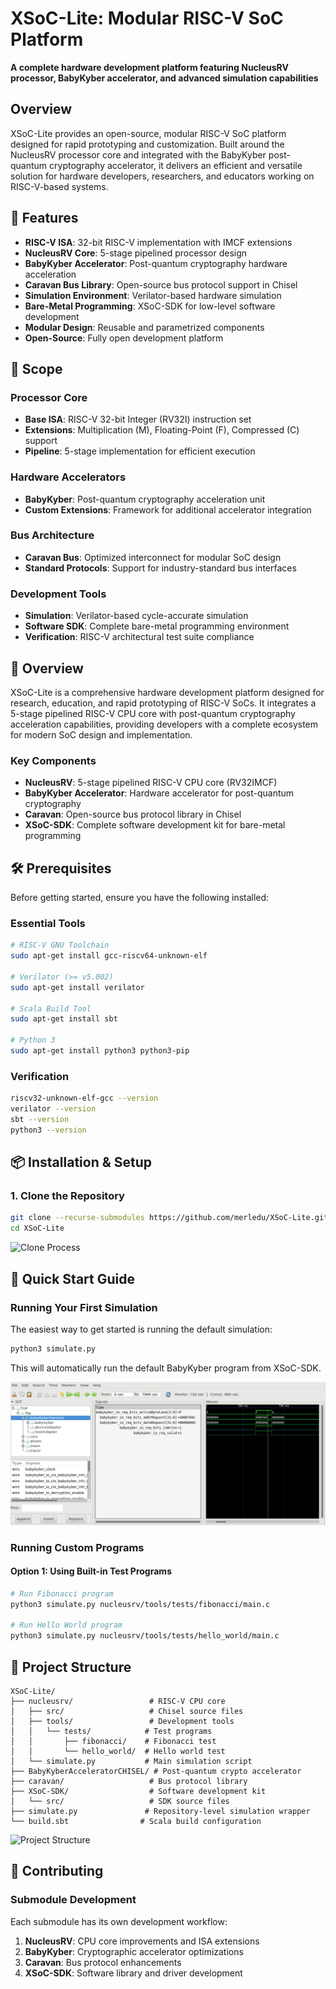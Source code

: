 # XSoC-Lite: Modular RISC-V SoC Platform

**A complete hardware development platform featuring NucleusRV processor, BabyKyber accelerator, and advanced simulation capabilities**

## Overview
XSoC-Lite provides an open-source, modular RISC-V SoC platform designed for rapid prototyping and customization. Built around the NucleusRV processor core and integrated with the BabyKyber post-quantum cryptography accelerator, it delivers an efficient and versatile solution for hardware developers, researchers, and educators working on RISC-V-based systems.


## 🚀 Features

- **RISC-V ISA**: 32-bit RISC-V implementation with IMCF extensions
- **NucleusRV Core**: 5-stage pipelined processor design
- **BabyKyber Accelerator**: Post-quantum cryptography hardware acceleration
- **Caravan Bus Library**: Open-source bus protocol support in Chisel
- **Simulation Environment**: Verilator-based hardware simulation
- **Bare-Metal Programming**: XSoC-SDK for low-level software development
- **Modular Design**: Reusable and parametrized components
- **Open-Source**: Fully open development platform

## 🎯 Scope

### Processor Core
- **Base ISA**: RISC-V 32-bit Integer (RV32I) instruction set
- **Extensions**: Multiplication (M), Floating-Point (F), Compressed (C) support
- **Pipeline**: 5-stage implementation for efficient execution

### Hardware Accelerators
- **BabyKyber**: Post-quantum cryptography acceleration unit
- **Custom Extensions**: Framework for additional accelerator integration

### Bus Architecture
- **Caravan Bus**: Optimized interconnect for modular SoC design
- **Standard Protocols**: Support for industry-standard bus interfaces

### Development Tools
- **Simulation**: Verilator-based cycle-accurate simulation
- **Software SDK**: Complete bare-metal programming environment
- **Verification**: RISC-V architectural test suite compliance

## 🚀 Overview

XSoC-Lite is a comprehensive hardware development platform designed for research, education, and rapid prototyping of RISC-V SoCs. It integrates a 5-stage pipelined RISC-V CPU core with post-quantum cryptography acceleration capabilities, providing developers with a complete ecosystem for modern SoC design and implementation.

### Key Components

- **NucleusRV**: 5-stage pipelined RISC-V CPU core (RV32IMCF)
- **BabyKyber Accelerator**: Hardware accelerator for post-quantum cryptography
- **Caravan**: Open-source bus protocol library in Chisel
- **XSoC-SDK**: Complete software development kit for bare-metal programming

## 🛠️ Prerequisites

Before getting started, ensure you have the following installed:

### Essential Tools
```bash
# RISC-V GNU Toolchain
sudo apt-get install gcc-riscv64-unknown-elf

# Verilator (>= v5.002)
sudo apt-get install verilator

# Scala Build Tool
sudo apt-get install sbt

# Python 3
sudo apt-get install python3 python3-pip
```

### Verification
```bash
riscv32-unknown-elf-gcc --version
verilator --version
sbt --version
python3 --version
```

## 📦 Installation & Setup

### 1. Clone the Repository
```bash
git clone --recurse-submodules https://github.com/merledu/XSoC-Lite.git
cd XSoC-Lite
```

![Clone Process](images/git_clone.png)


## 🎯 Quick Start Guide

### Running Your First Simulation

The easiest way to get started is running the default simulation:

```bash
python3 simulate.py
```

This will automatically run the default BabyKyber program from XSoC-SDK.

![Simulation Output](simulation.jpeg)

### Running Custom Programs

#### Option 1: Using Built-in Test Programs
```bash
# Run Fibonacci program
python3 simulate.py nucleusrv/tools/tests/fibonacci/main.c

# Run Hello World program  
python3 simulate.py nucleusrv/tools/tests/hello_world/main.c
```

## 📁 Project Structure

```
XSoC-Lite/
├── nucleusrv/                 # RISC-V CPU core
│   ├── src/                   # Chisel source files
│   ├── tools/                 # Development tools
│   │   └── tests/            # Test programs
│   │       ├── fibonacci/    # Fibonacci test
│   │       └── hello_world/  # Hello world test
│   └── simulate.py           # Main simulation script
├── BabyKyberAcceleratorCHISEL/ # Post-quantum crypto accelerator
├── caravan/                   # Bus protocol library
├── XSoC-SDK/                  # Software development kit
│   └── src/                   # SDK source files
├── simulate.py               # Repository-level simulation wrapper
└── build.sbt                # Scala build configuration
```

![Project Structure](images/project_structure.png)

## 🤝 Contributing

### Submodule Development

Each submodule has its own development workflow:

1. **NucleusRV**: CPU core improvements and ISA extensions
2. **BabyKyber**: Cryptographic accelerator optimizations  
3. **Caravan**: Bus protocol enhancements
4. **XSoC-SDK**: Software library and driver development
